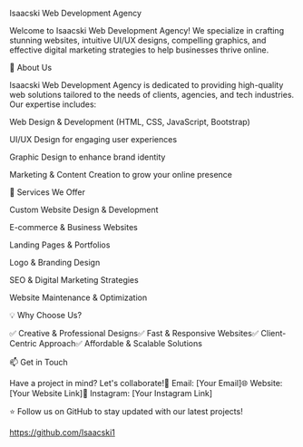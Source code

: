 Isaacski Web Development Agency

Welcome to Isaacski Web Development Agency! We specialize in crafting stunning websites, intuitive UI/UX designs, compelling graphics, and effective digital marketing strategies to help businesses thrive online.

🚀 About Us

Isaacski Web Development Agency is dedicated to providing high-quality web solutions tailored to the needs of clients, agencies, and tech industries. Our expertise includes:

Web Design & Development (HTML, CSS, JavaScript, Bootstrap)

UI/UX Design for engaging user experiences

Graphic Design to enhance brand identity

Marketing & Content Creation to grow your online presence

📌 Services We Offer

Custom Website Design & Development

E-commerce & Business Websites

Landing Pages & Portfolios

Logo & Branding Design

SEO & Digital Marketing Strategies

Website Maintenance & Optimization

💡 Why Choose Us?

✅ Creative & Professional Designs✅ Fast & Responsive Websites✅ Client-Centric Approach✅ Affordable & Scalable Solutions

📫 Get in Touch

Have a project in mind? Let's collaborate!📩 Email: [Your Email]🌐 Website: [Your Website Link]📱 Instagram: [Your Instagram Link]

⭐ Follow us on GitHub to stay updated with our latest projects!

https://github.com/Isaacski1
